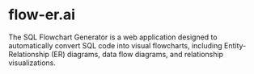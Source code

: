 # flow-er.ai
The SQL Flowchart Generator is a web application designed to automatically convert SQL code into visual flowcharts, including Entity-Relationship (ER) diagrams, data flow diagrams, and relationship visualizations.
